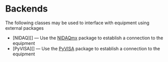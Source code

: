 # Backends

The following classes may be used to interface with equipment using external packages

* [NIDAQ][] &mdash; Use the [NIDAQmx](https://nidaqmx-python.readthedocs.io/en/stable/index.html) package to establish a connection to the equipment
* [PyVISA][] &mdash; Use the [PyVISA](https://pyvisa.readthedocs.io/en/stable/index.html) package to establish a connection to the equipment
